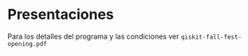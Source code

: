 # Presentaciones

Para los detalles del programa y las condiciones ver `qiskit-fall-fest-opening.pdf`
